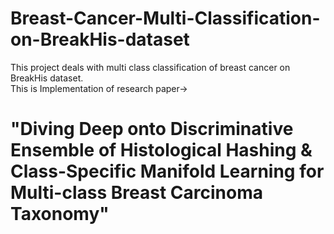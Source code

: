 # Breast-Cancer-Multi-Classification-on-BreakHis-dataset
This project deals with multi class classification of breast cancer on BreakHis dataset.<br> 
This is Implementation of research paper-><br>
# "Diving Deep onto Discriminative Ensemble of Histological Hashing & Class-Specific Manifold Learning for Multi-class Breast Carcinoma Taxonomy"
